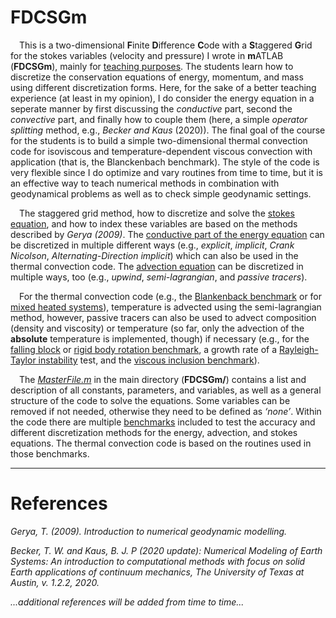 # FDCSGm

&emsp;This is a two-dimensional **F**inite **D**ifference **C**ode with a **S**taggered **G**rid for the stokes variables (velocity and pressure) I wrote in **m**ATLAB (**FDCSGm**), mainly for [teaching purposes](https://lukasfuchs.wordpress.com/teaching-2/). The students learn how to discretize the conservation equations of energy, momentum, and mass using different discretization forms. Here, for the sake of a better teaching experience (at least in my opinion), I do consider the energy equation in a seperate manner by first discussing the *conductive* part, second the *convective* part, and finally how to couple them (here, a simple *operator splitting* method, e.g., *Becker and Kaus* (2020)). The final goal of the course for the students is to build a simple two-dimensional thermal convection code for isoviscous and temperature-dependent viscous convection with application (that is, the Blanckenbach benchmark). The style of the code is very flexible since I do optimize and vary routines from time to time, but it is an effective way to teach numerical methods in combination with geodynamical problems as well as to check simple geodynamic settings. 
   
&emsp;The staggered grid method, how to discretize and solve the [stokes equation](https://github.com/LukasFuchs/FDCSGm/tree/main/StokesProblem), and how to index these variables are based on the methods described by *Gerya (2009)*. The [conductive part of the energy equation](https://github.com/LukasFuchs/FDCSGm/tree/main/DiffusionProblem) can be discretized in multiple different ways (e.g., *explicit*, *implicit*, *Crank Nicolson*, *Alternating-Direction implicit*) which can also be used in the thermal convection code. The [advection equation](https://github.com/LukasFuchs/FDCSGm/tree/main/AdvectionProblem) can be discretized in multiple ways, too (e.g., *upwind*, *semi-lagrangian*, and *passive tracers*). 

&emsp;For the thermal convection code (e.g., the [Blankenback benchmark](https://github.com/LukasFuchs/FDCSGm/tree/main/Benchmark/Blanckenbach) or for [mixed heated systems](https://github.com/LukasFuchs/FDCSGm/tree/main/MixedHeatedSystems)), temperature is advected using the semi-lagrangian method, however, passive tracers can also be used to advect composition (density and viscosity) or temperature (so far, only the advection of the **absolute** temperature is implemented, though) if necessary (e.g., for the [falling block](https://github.com/LukasFuchs/FDCSGm/tree/main/Benchmark/FallingBlock) or [rigid body rotation benchmark](https://github.com/LukasFuchs/FDCSGm/tree/main/Benchmark/RigidBodyRotation), a growth rate of a [Rayleigh-Taylor instability](https://github.com/LukasFuchs/FDCSGm/tree/main/Benchmark/RTI) test, and the [viscous inclusion benchmark](https://github.com/LukasFuchs/FDCSGm/tree/main/Benchmark/ViscousInclusion)). 
   
&emsp;The [*MasterFile.m*](https://github.com/LukasFuchs/FDCSGm/blob/main/MasterFile.m) in the main directory (**FDCSGm/**) contains a list and description of all constants, parameters, and variables, as well as a general structure of the code to solve the equations. Some variables can be removed if not needed, otherwise they need to be defined as *‘none’*. Within the code there are multiple [benchmarks](https://github.com/LukasFuchs/FDCSGm/tree/main/Benchmark) included to test the accuracy and different discretization methods for the energy, advection, and stokes equations. The thermal convection code is based on the routines used in those benchmarks. 

-----------------

# References

*Gerya, T. (2009). Introduction to numerical geodynamic modelling.*

*Becker, T. W. and Kaus, B. J. P (2020 update): Numerical Modeling of Earth Systems: An introduction to computational methods with focus on solid Earth applications of continuum mechanics, The University of Texas at Austin, v. 1.2.2, 2020.*

*...additional references will be added from time to time...*
